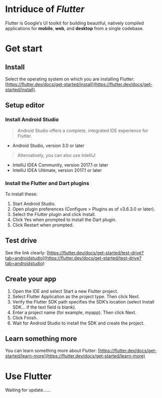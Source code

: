 # Intriduce of *Flutter*
Flutter is Google’s UI toolkit for building beautiful, natively compiled applications for **mobile**, **web**, and **desktop** from a single codebase.

# Get start
## Install
Select the operating system on which you are installing Flutter: [https://flutter.dev/docs/get-started/install](https://flutter.dev/docs/get-started/install).

## Setup editor
### Install Android Studio
> Android Studio offers a complete, integrated IDE experience for Flutter.
- Android Studio, version 3.0 or later

> Alternatively, you can also use IntelliJ:
- IntelliJ IDEA Community, version 2017.1 or later
- IntelliJ IDEA Ultimate, version 2017.1 or later

### Install the Flutter and Dart plugins
To install these:
1. Start Android Studio.
2. Open plugin preferences (Configure > Plugins as of v3.6.3.0 or later).
3. Select the Flutter plugin and click Install.
4. Click Yes when prompted to install the Dart plugin.
5. Click Restart when prompted.

## Test drive
See the link clearly: [https://flutter.dev/docs/get-started/test-drive?tab=androidstudio](https://flutter.dev/docs/get-started/test-drive?tab=androidstudio)

## Create your app
1. Open the IDE and select Start a new Flutter project.
2. Select Flutter Application as the project type. Then click Next.
3. Verify the Flutter SDK path specifies the SDK’s location (select Install SDK… if the text field is blank).
4. Enter a project name (for example, myapp). Then click Next.
5. Click Finish.
6. Wait for Android Studio to install the SDK and create the project.

## Learn something more
You can learn something more about Flutter: [https://flutter.dev/docs/get-started/learn-more](https://flutter.dev/docs/get-started/learn-more)

# Use Flutter
Waiting for update……
